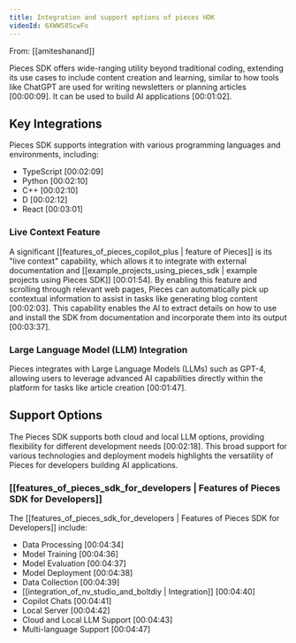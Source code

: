 ```yaml
---
title: Integration and support options of pieces HDK
videoId: 6XWW585cwFo
---
```


From: [[amiteshanand]] <br/> 

Pieces SDK offers wide-ranging utility beyond traditional coding, extending its use cases to include content creation and learning, similar to how tools like ChatGPT are used for writing newsletters or planning articles <a class="yt-timestamp" data-t="00:00:09">[00:00:09]</a>. It can be used to build AI applications <a class="yt-timestamp" data-t="00:01:02">[00:01:02]</a>.

## Key Integrations

Pieces SDK supports integration with various programming languages and environments, including:
*   TypeScript <a class="yt-timestamp" data-t="00:02:09">[00:02:09]</a>
*   Python <a class="yt-timestamp" data-t="00:02:10">[00:02:10]</a>
*   C++ <a class="yt-timestamp" data-t="00:02:10">[00:02:10]</a>
*   D <a class="yt-timestamp" data-t="00:02:12">[00:02:12]</a>
*   React <a class="yt-timestamp" data-t="00:03:01">[00:03:01]</a>

### Live Context Feature

A significant [[features_of_pieces_copilot_plus | feature of Pieces]] is its "live context" capability, which allows it to integrate with external documentation and [[example_projects_using_pieces_sdk | example projects using Pieces SDK]] <a class="yt-timestamp" data-t="00:01:54">[00:01:54]</a>. By enabling this feature and scrolling through relevant web pages, Pieces can automatically pick up contextual information to assist in tasks like generating blog content <a class="yt-timestamp" data-t="00:02:03">[00:02:03]</a>. This capability enables the AI to extract details on how to use and install the SDK from documentation and incorporate them into its output <a class="yt-timestamp" data-t="00:03:37">[00:03:37]</a>.

### Large Language Model (LLM) Integration

Pieces integrates with Large Language Models (LLMs) such as GPT-4, allowing users to leverage advanced AI capabilities directly within the platform for tasks like article creation <a class="yt-timestamp" data-t="00:01:47">[00:01:47]</a>.

## Support Options

The Pieces SDK supports both cloud and local LLM options, providing flexibility for different development needs <a class="yt-timestamp" data-t="00:02:18">[00:02:18]</a>. This broad support for various technologies and deployment models highlights the versatility of Pieces for developers building AI applications.

### [[features_of_pieces_sdk_for_developers | Features of Pieces SDK for Developers]]

The [[features_of_pieces_sdk_for_developers | Features of Pieces SDK for Developers]] include:
*   Data Processing <a class="yt-timestamp" data-t="00:04:34">[00:04:34]</a>
*   Model Training <a class="yt-timestamp" data-t="00:04:36">[00:04:36]</a>
*   Model Evaluation <a class="yt-timestamp" data-t="00:04:37">[00:04:37]</a>
*   Model Deployment <a class="yt-timestamp" data-t="00:04:38">[00:04:38]</a>
*   Data Collection <a class="yt-timestamp" data-t="00:04:39">[00:04:39]</a>
*   [[integration_of_nv_studio_and_boltdiy | Integration]] <a class="yt-timestamp" data-t="00:04:40">[00:04:40]</a>
*   Copilot Chats <a class="yt-timestamp" data-t="00:04:41">[00:04:41]</a>
*   Local Server <a class="yt-timestamp" data-t="00:04:42">[00:04:42]</a>
*   Cloud and Local LLM Support <a class="yt-timestamp" data-t="00:04:43">[00:04:43]</a>
*   Multi-language Support <a class="yt-timestamp" data-t="00:04:47">[00:04:47]</a>